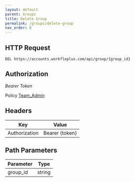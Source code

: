 ```yaml
---
layout: default
parent: Groups
title: Delete Group 
permalink: /groups/delete-group
nav_order: 8
---
```


## HTTP Request

```
DEL https://accounts.workfloplus.com/api/group/{group_id}
```
## Authorization

*Bearer Token*

Policy
[Team_Admin]({{site.url}}{{site.baseurl}}/authentication/policies#team_admin)

## Headers

| Key     | Value        |
| ----------- | ----------- |
| Authorization | Bearer {token}      |

## Path Parameters

| Parameter   | Type        |
| ----------- | ----------- |
| group_id | string      |
